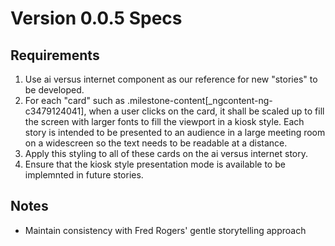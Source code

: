 # Version 0.0.5 Specs

## Requirements
1. Use ai versus internet component as our reference for new "stories" to be developed.
2. For each "card" such as .milestone-content[_ngcontent-ng-c3479124041], when a user clicks on the card, it shall be scaled up to fill the screen with larger fonts to fill the viewport in a kiosk style. Each story is intended to be presented to an audience in a large meeting room on a widescreen so the text needs to be readable at a distance. 
3. Apply this styling to all of these cards on the ai versus internet story.
4. Ensure that the kiosk style presentation mode is available to be implemnted in future stories.

## Notes
- Maintain consistency with Fred Rogers' gentle storytelling approach